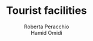 ---
schema: default
title: Tourist facilities
organization: KnowDive
notes: "The aim of this project is to create a KG that can provide information about Trentino’s touristrelated facilities. In another word, the final KG can be used to provide a general-purpose service helping tourists to find information about the various tourism-related hospitality facilities in the region of Trentino. In a nutshell, the purpose of this project is described as:\r\n\r\n”A service which helps the users to know about different tourist facilities in Trentino.”"
resources:
  - name: KGE - Tourist facilities
    url: 'https://rorosonoio.github.io/KGE---Trentino-tourist-facilities/'
    format: html
license: 'http://www.opendefinition.org/licenses/odc-by'
category:
  - Facilities
maintainer: Simone Bocca
maintainer_email: simone.bocca@unitn.it
author: Roberta Peracchio <br> Hamid Omidi
author_email: roberta.peracchio@studenti.unitn.it <br> hamid.omidi@studenti.unitn.it
tags: 'kge,tourist,trentino'
pub_date: 12/02/2023
---